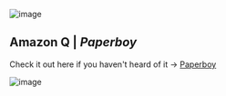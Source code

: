 ![image](https://media.daily.dev/image/upload/s--bSUhulXy--/f_auto/v1751912282/ugc/content_2a383348-fb6a-4026-a788-82cc388dad9e?_a=BAMClqZW0)

## Amazon Q | *Paperboy*

Check it out here if you haven't heard of it -> [Paperboy](https://en.wikipedia.org/wiki/Paperboy_(video_game))

![image](https://media.daily.dev/image/upload/s--bSUhulXy--/f_auto/v1751912282/ugc/content_2a383348-fb6a-4026-a788-82cc388dad9e?_a=BAMClqZW0)